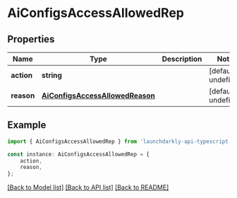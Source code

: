 # AiConfigsAccessAllowedRep


## Properties

Name | Type | Description | Notes
------------ | ------------- | ------------- | -------------
**action** | **string** |  | [default to undefined]
**reason** | [**AiConfigsAccessAllowedReason**](AiConfigsAccessAllowedReason.md) |  | [default to undefined]

## Example

```typescript
import { AiConfigsAccessAllowedRep } from 'launchdarkly-api-typescript';

const instance: AiConfigsAccessAllowedRep = {
    action,
    reason,
};
```

[[Back to Model list]](../README.md#documentation-for-models) [[Back to API list]](../README.md#documentation-for-api-endpoints) [[Back to README]](../README.md)
